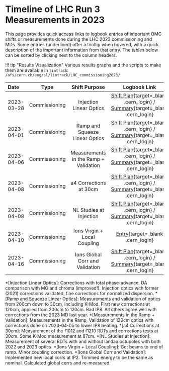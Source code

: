# Timeline of LHC Run 3 Measurements in 2023

This page provides quick access links to logbook entries of important OMC shifts or measurements done during the LHC 2023 commissioning and MDs.
Some entries (underlined) offer a tooltip when hovered, with a quick description of the important information from that entry.
The tables below can be sorted by clicking next to the column headers.

!!! tip "Results Visualization"
    Various results graphs and the scripts to make them are available in `lintrack`:
    ```
    /afs/cern.ch/eng/sl/lintrack/LHC_commissioning2023/
    ```
    
| Date       |     Type      |             Shift Purpose             |                                                             Logbook Link                                                              |
| :--------- | :-----------: | :-----------------------------------: | :-----------------------------------------------------------------------------------------------------------------------------------: |
| 2023-03-28 | Commissioning |        Injection Linear Optics        |      [Shift Plan][inj_linear_optics]{target=\_blank .cern_login} /  [Summary][inj_linear_optics_sum]{target=\_blank .cern_login}      |
| 2023-04-01 | Commissioning |    Ramp and Squeeze Linear Optics     | [Shift Plan][squeezed_linear_optics]{target=\_blank .cern_login} /  [Summary][squeezed_linear_optics_sum]{target=\_blank .cern_login} |
| 2023-04-06 | Commissioning | Measurements in the Ramp + Validation |      [Shift Plan][meas_in_ramp]{target=\_blank .cern_login}           /  [Summary][meas_in_ramp_sum]{target=\_blank .cern_login}      |
| 2023-04-08 | Commissioning |        a4 Corrections at 30cm         |    [Shift Plan][a4_corrections_30cm]{target=\_blank .cern_login} /  [Summary][a4_corrections_30cm_sum]{target=\_blank .cern_login}    |
| 2023-04-08 | Commissioning |        NL Studies at Injection        |   [Shift Plan][nl_studies_injection]{target=\_blank .cern_login} /  [Summary][nl_studies_injection_sum]{target=\_blank .cern_login}   |
| 2023-04-10 | Commissioning |     Ions Virgin + Local Coupling      |                                        [Entry][ions_virgin_coupl]{target=\_blank .cern_login}                                         |
| 2023-04-16 | Commissioning |    Ions Global Corr and Validation    |   [Shift Plan][nl_studies_injection]{target=\_blank .cern_login} / [Summary][nl_studies_injection_sum]{target=\_blank .cern_login}    |




<!-- All the links below -->
[inj_linear_optics]:                        https://be-op-logbook.web.cern.ch/elogbook-server/#/logbook?logbookId=1081&dateFrom=2023-03-28T00%3A00%3A00&dateTo=2023-03-28T23%3A59%3A59&eventToHighlight=3739094 
[inj_linear_optics_sum]:                    https://be-op-logbook.web.cern.ch/elogbook-server/#/logbook?logbookId=322&dateFrom=2023-03-29T00%3A00%3A00&dateTo=2023-03-29T23%3A59%3A59&eventToHighlight=3739271 
[squeezed_linear_optics]:                   https://be-op-logbook.web.cern.ch/elogbook-server/#/logbook?logbookId=1081&dateFrom=2023-04-01T00%3A00%3A00&dateTo=2023-04-01T23%3A59%3A59&eventToHighlight=3741499 
[squeezed_linear_optics_sum]:               https://be-op-logbook.web.cern.ch/elogbook-server/#/logbook?logbookId=322&dateFrom=2023-04-01T00%3A00%3A00&dateTo=2023-04-01T23%3A59%3A59&eventToHighlight=3741722
[meas_in_ramp]:                             https://be-op-logbook.web.cern.ch/elogbook-server/#/logbook?logbookId=1081&dateFrom=2023-04-06T00%3A00%3A00&dateTo=2023-04-06T23%3A59%3A59&eventToHighlight=3744741 
[meas_in_ramp_sum]:                         https://be-op-logbook.web.cern.ch/elogbook-server/#/logbook?logbookId=1081&dateFrom=2023-04-07T00%3A00%3A00&dateTo=2023-04-07T23%3A59%3A59&eventToHighlight=3744954 
[a4_corrections_30cm]:                      https://be-op-logbook.web.cern.ch/elogbook-server/#/logbook?logbookId=1081&dateFrom=2023-04-08T00%3A00%3A00&dateTo=2023-04-08T23%3A59%3A59&eventToHighlight=3745378
[a4_corrections_30cm_sum]:                  https://be-op-logbook.web.cern.ch/elogbook-server/#/logbook?logbookId=1081&dateFrom=2023-04-08T00%3A00%3A00&dateTo=2023-04-08T23%3A59%3A59&eventToHighlight=3745433
[nl_studies_injection]:                     https://be-op-logbook.web.cern.ch/elogbook-server/#/logbook?logbookId=1081&dateFrom=2023-04-08T00%3A00%3A00&dateTo=2023-04-08T23%3A59%3A59&eventToHighlight=3745829
[nl_studies_injection_sum]:                 https://be-op-logbook.web.cern.ch/elogbook-server/#/logbook?logbookId=322&dateFrom=2023-04-08T23%3A00%3A00&dateTo=2023-04-09T07%3A00%3A00&eventToHighlight=3746004
[ions_virgin_coupl]:                        https://be-op-logbook.web.cern.ch/elogbook-server/#/logbook?logbookId=1081&dateFrom=2023-04-10T00%3A00%3A00&dateTo=2023-04-10T23%3A59%3A59&eventToHighlight=3746402
[nl_studies_injection]:                     https://be-op-logbook.web.cern.ch/elogbook-server/#/logbook?logbookId=1081&dateFrom=2023-04-16T00%3A00%3A00&dateTo=2023-04-16T23%3A59%3A59&eventToHighlight=3751170
[nl_studies_injection_sum]:                 https://be-op-logbook.web.cern.ch/elogbook-server/#/logbook?logbookId=1081&dateFrom=2023-04-16T00%3A00%3A00&dateTo=2023-04-16T23%3A59%3A59&eventToHighlight=3751258



<!-- Tooltips -->
*[Injection Linear Optics]:  Corrections with total phase-advance. DA comparison with MO and chroma (improved!). Injection optics with former (2021) corrections validated, fine corrections for normalized dispersion.
*[Ramp and Squeeze Linear Optics]: Measurements and validation of optics from 200cm down to 30cm, including K-Mod. First new corrections at 120cm, applied from 200cm to 120cm. Bad IP8. All others agree well with corrections from the 2023 MD last year. 
*[Measurements in the Ramp + Validation]: Measurements in the Ramp, Validation of 120cm optics with corrections done on 2023-04-05 to lower IP8 beating. 
*[a4 Corrections at 30cm]: Measurement of the f1012 and f1210 RDTs and corrections tests at 30cm. Some K-Mod measurement at 87cm.
*[NL Studies at Injection]: Measurement of several RDTs with and without landau octupoles with both 2022 and 2023 optics.
*[Ions Virgin + Local Coupling]: Get beams to end of ramp. Minor coupling correction.
*[Ions Global Corr and Validation]: Implemented new local corrs at IP2. Trimmed energy to be the same as nominal. Calculated global corrs and re-measured.
